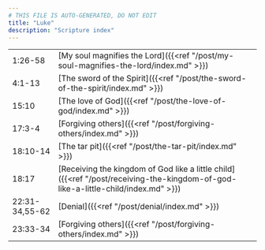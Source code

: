 ```yaml
---
# THIS FILE IS AUTO-GENERATED, DO NOT EDIT
title: "Luke"
description: "Scripture index"
---
```


|  |  |
| --- | --- |
| 1:26-58 | [My soul magnifies the Lord]({{<ref "/post/my-soul-magnifies-the-lord/index.md" >}}) |
| 4:1-13 | [The sword of the Spirit]({{<ref "/post/the-sword-of-the-spirit/index.md" >}}) |
| 15:10 | [The love of God]({{<ref "/post/the-love-of-god/index.md" >}}) |
| 17:3-4 | [Forgiving others]({{<ref "/post/forgiving-others/index.md" >}}) |
| 18:10-14 | [The tar pit]({{<ref "/post/the-tar-pit/index.md" >}}) |
| 18:17 | [Receiving the kingdom of God like a little child]({{<ref "/post/receiving-the-kingdom-of-god-like-a-little-child/index.md" >}}) |
| 22:31-34,55-62 | [Denial]({{<ref "/post/denial/index.md" >}}) |
| 23:33-34 | [Forgiving others]({{<ref "/post/forgiving-others/index.md" >}}) |
